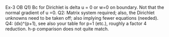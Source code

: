Ex-3 OB
Q1) Bc for Dirichlet is delta u = 0 or w=0 on boundary. Not that the normal gradient of u =0.
Q2: Matrix system required; also, the Dirichlet unknowns need to be taken off; also implying fewer equations (needed).
Q4: (dx)^(p+1), see also your table for p=1 (etc.), roughly a factor 4 reduction. h-p comparison does not quite match.

